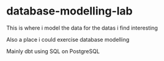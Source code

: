 # database-modelling-lab

This is where i model the data for the datas i find interesting

Also a place i could exercise database modelling

Mainly dbt using SQL on PostgreSQL
